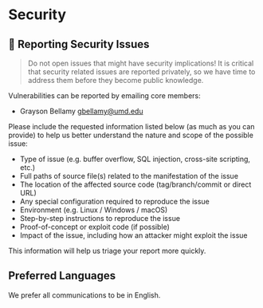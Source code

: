 # Security

## 🔐 Reporting Security Issues

> Do not open issues that might have security implications!
> It is critical that security related issues are reported privately, so we have time to address them before they become public knowledge.

Vulnerabilities can be reported by emailing core members:

- Grayson Bellamy [gbellamy@umd.edu](mailto:gbellamy@umd.edu)

Please include the requested information listed below (as much as you can provide) to help us better understand the nature and scope of the possible issue:

- Type of issue (e.g. buffer overflow, SQL injection, cross-site scripting, etc.)
- Full paths of source file(s) related to the manifestation of the issue
- The location of the affected source code (tag/branch/commit or direct URL)
- Any special configuration required to reproduce the issue
- Environment (e.g. Linux / Windows / macOS)
- Step-by-step instructions to reproduce the issue
- Proof-of-concept or exploit code (if possible)
- Impact of the issue, including how an attacker might exploit the issue

This information will help us triage your report more quickly.

## Preferred Languages

We prefer all communications to be in English.
